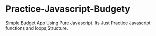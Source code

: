 # Practice-Javascript-Budgety
Simple Budget App Using Pure Javascript.
Its Just Practice Javascript functions and loops,Structure.


